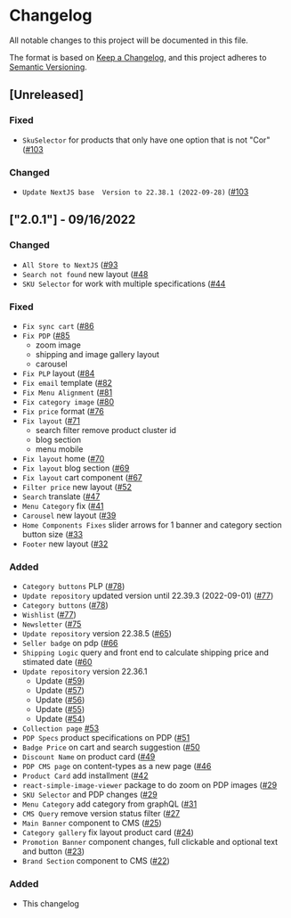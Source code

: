 # Changelog

All notable changes to this project will be documented in this file.

The format is based on [Keep a Changelog](https://keepachangelog.com/en/1.0.0/),
and this project adheres to [Semantic Versioning](https://semver.org/spec/v2.0.0.html).

## [Unreleased]

### Fixed 
- `SkuSelector` for products that only have one option that is not "Cor" ([#103](https://github.com/vtex-sites/accenturebb.store/pull/103)
### Changed 
- `Update NextJS base  Version to 22.38.1 (2022-09-28)` ([#103](https://github.com/vtex-sites/accenturebb.store/pull/103)
## ["2.0.1"] - 09/16/2022

### Changed
- `All Store to NextJS` ([#93](https://github.com/vtex-sites/accenturebb.store/pull/93)
- `Search not found` new layout ([#48](https://github.com/vtex-sites/accenturebb.store/pull/48)
- `SKU Selector` for work with multiple specifications ([#44](https://github.com/vtex-sites/accenturebb.store/pull/44)

### Fixed 
- `Fix sync cart` ([#86](https://github.com/vtex-sites/accenturebb.store/pull/86)
- `Fix PDP` ([#85](https://github.com/vtex-sites/accenturebb.store/pull/85)
    - zoom image
    - shipping and image gallery layout
    - carousel
- `Fix PLP` layout ([#84](https://github.com/vtex-sites/accenturebb.store/pull/84)
- `Fix email` template ([#82](https://github.com/vtex-sites/accenturebb.store/pull/82)
- `Fix Menu Alignment` ([#81](https://github.com/vtex-sites/accenturebb.store/pull/81)
- `Fix category image` ([#80](https://github.com/vtex-sites/accenturebb.store/pull/80)
- `Fix price` format ([#76](https://github.com/vtex-sites/accenturebb.store/pull/76)
- `Fix layout` ([#71](https://github.com/vtex-sites/accenturebb.store/pull/71)
    - search filter remove product cluster id
    - blog section
    - menu mobile
- `Fix layout` home ([#70](https://github.com/vtex-sites/accenturebb.store/pull/70)
- `Fix layout` blog section ([#69](https://github.com/vtex-sites/accenturebb.store/pull/69)
- `Fix layout` cart component ([#67](https://github.com/vtex-sites/accenturebb.store/pull/67)
- `Filter price` new layout ([#52](https://github.com/vtex-sites/accenturebb.store/pull/52)
- `Search` translate ([#47](https://github.com/vtex-sites/accenturebb.store/pull/47)
- `Menu Category` fix ([#41](https://github.com/vtex-sites/accenturebb.store/pull/41)
- `Carousel` new layout ([#39](https://github.com/vtex-sites/accenturebb.store/pull/39)
- `Home Components Fixes` slider arrows for 1 banner and category section button size ([#33](https://github.com/vtex-sites/accenturebb.store/pull/33)
- `Footer` new layout ([#32](https://github.com/vtex-sites/accenturebb.store/pull/32)

### Added

- `Category buttons` PLP ([#78](https://github.com/vtex-sites/accenturebb.store/pull/78))
- `Update repository` updated version until 22.39.3 (2022-09-01) ([#77](https://github.com/vtex-sites/accenturebb.store/pull/77))
- `Category buttons` ([#78](https://github.com/vtex-sites/accenturebb.store/pull/78))
- `Wishlist` ([#77](https://github.com/vtex-sites/accenturebb.store/pull/77))
- `Newsletter` ([#75](https://github.com/vtex-sites/accenturebb.store/pull/75)
- `Update repository` version 22.38.5 ([#65](https://github.com/vtex-sites/accenturebb.store/pull/65))
- `Seller badge` on pdp ([#66](https://github.com/vtex-sites/accenturebb.store/pull/66)
- `Shipping Logic` query and front end to calculate shipping price and stimated date ([#60](https://github.com/vtex-sites/accenturebb.store/pull/60)
- `Update repository` version 22.36.1
    - Update ([#59](https://github.com/vtex-sites/accenturebb.store/pull/59))
    - Update ([#57](https://github.com/vtex-sites/accenturebb.store/pull/57))
    - Update ([#56](https://github.com/vtex-sites/accenturebb.store/pull/56))
    - Update ([#55](https://github.com/vtex-sites/accenturebb.store/pull/55))
    - Update ([#54](https://github.com/vtex-sites/accenturebb.store/pull/54))
- `Collection page` [#53](https://github.com/vtex-sites/accenturebb.store/pull/53)
- `PDP Specs` product specifications on PDP ([#51](https://github.com/vtex-sites/accenturebb.store/pull/51)
- `Badge Price` on cart and search suggestion ([#50](https://github.com/vtex-sites/accenturebb.store/pull/50)
- `Discount Name` on product card ([#49](https://github.com/vtex-sites/accenturebb.store/pull/49)
- `PDP CMS page` on content-types as a new page ([#46](https://github.com/vtex-sites/accenturebb.store/pull/46)
- `Product Card` add installment ([#42](https://github.com/vtex-sites/accenturebb.store/pull/42)
- `react-simple-image-viewer` package to do zoom on PDP images ([#29](https://github.com/vtex-sites/accenturebb.store/pull/29)
- `SKU Selector` and PDP changes ([#29](https://github.com/vtex-sites/accenturebb.store/pull/29)
- `Menu Category` add category from graphQL ([#31](https://github.com/vtex-sites/accenturebb.store/pull/31)
- `CMS Query` remove version status filter ([#27](https://github.com/vtex-sites/accenturebb.store/pull/27)
- `Main Banner` component to CMS ([#25](https://github.com/vtex-sites/accenturebb.store/pull/25))
- `Category gallery` fix layout product card ([#24](https://github.com/vtex-sites/accenturebb.store/pull/24))
- `Promotion Banner` component changes, full clickable and optional text and button ([#23](https://github.com/vtex-sites/accenturebb.store/pull/23))
- `Brand Section` component to CMS ([#22](https://github.com/vtex-sites/accenturebb.store/pull/22))

### Added

- This changelog
